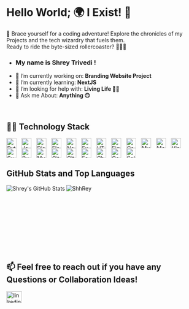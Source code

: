 # Hello World; 🌍 I Exist! 👋

🚀 Brace yourself for a coding adventure! Explore the chronicles of my Projects and the tech wizardry that fuels them. 
<br /> 
Ready to ride the byte-sized rollercoaster? 👩‍💻✨

- ### My name is Shrey Trivedi !
- 🔭 I’m currently working on: **Branding Website Project** 
- 🌱 I’m currently learning: **NextJS**
- 👯 I’m looking for help with: **Living Life 🤷‍♂️**
- 💬 Ask me About: **Anything 🙃**
<br />

## 👨‍💻 Technology Stack
<img align="left" alt="Python" width="26px" src="https://img.icons8.com/color/48/000000/python.png" style="padding-right:10px;"/>
<img align="left" alt="JavaScript" width="26px" src="https://img.icons8.com/color/48/000000/javascript.png" style="padding-right:10px;"/>
<img align="left" alt="Django" width="26px" src="https://img.icons8.com/color/48/000000/django.png" style="padding-right:10px;"/>
<img align="left" alt="Flask" width="26px" src="https://img.icons8.com/color/48/000000/flask.png" style="padding-right:10px;"/>
<img align="left" alt="Node.js" width="26px" src="https://img.icons8.com/color/48/000000/nodejs.png" style="padding-right:10px;"/>
<img align="left" alt="Express.js" width="26px" src="https://img.icons8.com/color/48/000000/express.png" style="padding-right:10px;"/>
<img align="left" alt="HTML & CSS" width="26px" src="https://img.icons8.com/color/48/000000/html-5.png" style="padding-right:10px;"/>
<img align="left" alt="Figma" width="26px" src="https://img.icons8.com/color/48/000000/figma.png" style="padding-right:10px;"/>
<img align="left" alt="Canva" width="26px" src="https://img.icons8.com/color/48/000000/canva.png" style="padding-right:10px;"/>
<img align="left" alt="MySQL" width="26px" src="https://img.icons8.com/color/48/000000/mysql-logo.png" style="padding-right:10px;"/>
<img align="left" alt="MongoDB" width="26px" src="https://img.icons8.com/color/48/000000/mongodb.png" style="padding-right:10px;"/>
<img align="left" alt="Visual Studio Code" width="26px" src="https://img.icons8.com/color/48/000000/visual-studio-code-2019.png" style="padding-right:10px;"/>
<img align="left" alt="Sublime Text" width="26px" src="https://img.icons8.com/color/48/000000/sublime-text.png" style="padding-right:10px;"/>
<img align="left" alt="PyCharm" width="26px" src="https://img.icons8.com/color/48/000000/pycharm.png" style="padding-right:10px;"/>
<img align="left" alt="MySQL Workbench" width="26px" src="https://img.icons8.com/color/48/000000/mysql.png" style="padding-right:10px;"/>
<img align="left" alt="Git" width="26px" src="https://img.icons8.com/color/48/000000/git.png" style="padding-right:10px;"/>
<img align="left" alt="GitHub" width="26px" src="https://img.icons8.com/color/48/000000/github.png" style="padding-right:10px;"/>
<img align="left" alt="FastAPI" width="26px" src="https://cdn.worldvectorlogo.com/logos/fastapi-1.svg" style="padding-right:10px;"/>
<img align="left" alt="Charting Libraries (JS Based)" width="26px" src="https://img.icons8.com/ios-filled/50/000000/bar-chart.png" style="padding-right:10px;"/>
<img align="left" alt="Google Analytics" width="26px" src="https://img.icons8.com/color/48/000000/google-analytics.png" style="padding-right:10px;"/>
<img align="left" alt="Solidity" width="26px" src="https://img.icons8.com/color/48/000000/solidity.png" style="padding-right:10px;"/>
<br />
<br />
<br />

## GitHub Stats and Top Languages
<img align="left" alt="Shrey's GitHub Stats" src="https://github-readme-stats.vercel.app/api?username=ShhRey&hide_border=false"/>

<img align="left" src="https://github-readme-stats.vercel.app/api/top-langs?username=ShhRey&show_icons=true&locale=en&layout=compact" alt="ShhRey" />
<br />
<br />
<br />
<br />
<br />
<br />
<br />
<br />
<br />
<br />

## 📫 Feel free to reach out if you have any Questions or Collaboration Ideas!
<a href="https://www.linkedin.com/in/shrey-trivedi-5b0aa418b/" target="blank"><img align="center" src="https://raw.githubusercontent.com/rahuldkjain/github-profile-readme-generator/master/src/images/icons/Social/linked-in-alt.svg" alt="linkedin" height="30" width="40" /></a>
<br />
